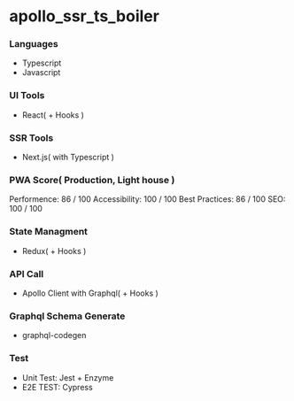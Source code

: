# apollo_ssr_ts_boiler
 
### Languages

* Typescript
* Javascript

### UI Tools

* React( + Hooks )

### SSR Tools

* Next.js( with Typescript )

### PWA Score( Production, Light house )

Performence: 86 / 100
Accessibility: 100 / 100
Best Practices: 86 / 100
SEO: 100 / 100

### State Managment

* Redux( + Hooks )

### API Call

* Apollo Client with Graphql( + Hooks )

### Graphql Schema Generate

* graphql-codegen

### Test

* Unit Test: Jest + Enzyme
* E2E TEST: Cypress
